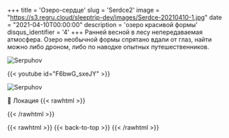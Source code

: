 +++
title = 'Озеро-сердце'
slug = 'Serdce2'
image = "https://s3.regru.cloud/sleeptrip-dev/images/Serdce-20210410-1.jpg"
date = "2021-04-10T00:00:00"
description = 'озеро красивой формы'
disqus_identifier = '4'
+++
Ранней весной в лесу непередаваемая атмосфера. Озеро необычной формы спрятано вдали от глаз, найти можно либо дроном, либо по наводке опытных путешественников.

![Serpuhov](https://s3.regru.cloud/sleeptrip-dev/images/Serdce-20210410-2.jpg)

{{< youtube id="F6bwG_sxeJY" >}}

![Serpuhov](https://s3.regru.cloud/sleeptrip-dev/images/Serdce-20210410-3.jpg)

📍 Локация
{{< rawhtml >}}
<div class="yandex-map-container">
<script type="text/javascript" charset="utf-8" async src="https://api-maps.yandex.ru/services/constructor/1.0/js/?um=constructor%3Aa3445a07a5e69b7653e813f90cf7cf5269e81df11b501c62a9a666676f8d4aa6&amp;width=800&amp;height=400&amp;lang=ru_RU&amp;scroll=true"></script>
</div>
{{< /rawhtml >}}

{{< rawhtml >}}
{{< back-to-top >}}
{{< /rawhtml >}}
